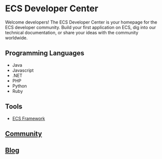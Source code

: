# ECS Developer Center

Welcome developers! The ECS Developer Center is your homepage for the ECS developer community. Build your first application on ECS, dig into our technical documentation, or share your ideas with the community worldwide.

## Programming Languages

- Java
- Javascript
- .NET
- PHP
- Python
- Ruby

## Tools

- [ECS Framework](https://shoppredigital.com/mean-stack-development-guide/)


## [Community](mailto:ecommercesuite@shoppre.com)


## [Blog](https://shoppredigital.com)
